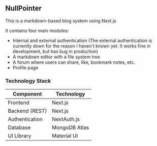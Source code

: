## NullPointer

This is a markdown-based blog system using Next.js

It contains four main modules: 
+ Internal and external authentication
  (The external authentication is currently down for the reason I haven't known yet. It works fine in development, but has bug in production)
+ A markdown editor with a file system tree
+ A forum where users can share, like, bookmark notes, etc.
+ Profile page

### Technology Stack
Component|Technology
---|---
Frontend|Next.js
Backend (REST)|Next.js
Authentication|NextAuth.js
Database|MongoDB Atlas
UI Library|Material UI
